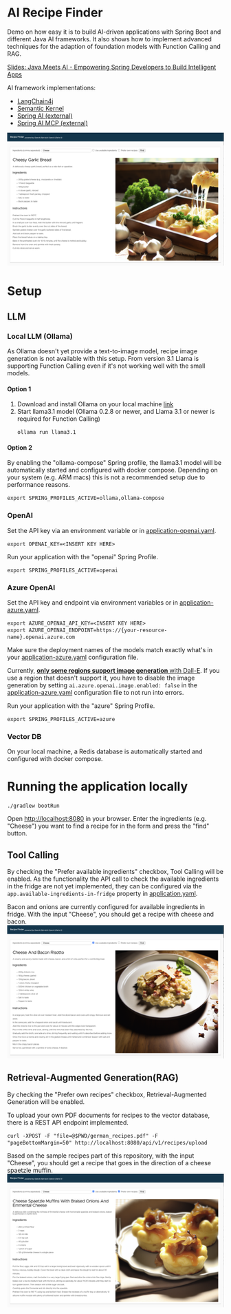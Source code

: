 # AI Recipe Finder

Demo on how easy it is to build AI-driven applications with Spring Boot and different Java AI frameworks. 
It also shows how to implement advanced techniques for the adaption of foundation models with Function Calling and RAG.

[Slides: Java Meets AI - Empowering Spring Developers to Build Intelligent Apps](docs/slides.pdf)

AI framework implementations:
- [LangChain4j](langchain4j)
- [Semantic Kernel](semantic-kernel)
- [Spring AI (external)](https://github.com/timosalm/spring-ai-recipe-finder)
- [Spring AI MCP (external)](https://github.com/timosalm/spring-ai-recipe-finder-mcp)

![](docs/images/ui-sample.png)

# Setup
## LLM
### Local LLM (Ollama)
As Ollama doesn't yet provide a text-to-image model, recipe image generation is not available with this setup. 
From version 3.1 Llama is supporting Function Calling even if it's not working well with the small models.

#### Option 1
1. Download and install Ollama on your local machine [link](https://ollama.com/)
2. Start llama3.1 model (Ollama 0.2.8 or newer, and Llama 3.1 or newer is required for Function Calling)
    ```
    ollama run llama3.1
    ```
#### Option 2
By enabling the "ollama-compose" Spring profile, the llama3.1 model will be automatically started and configured with docker compose.
Depending on your system (e.g. ARM macs) this is not a recommended setup due to performance reasons.
```
export SPRING_PROFILES_ACTIVE=ollama,ollama-compose
```
### OpenAI
Set the API key via an environment variable or in [application-openai.yaml](src/main/resources/application-openai.yaml).
```
export OPENAI_KEY=<INSERT KEY HERE>
```
Run your application with the "openai" Spring Profile.
```
export SPRING_PROFILES_ACTIVE=openai
```

### Azure OpenAI
Set the API key and endpoint via environment variables or in [application-azure.yaml](src/main/resources/application-azure.yaml).
```
export AZURE_OPENAI_API_KEY=<INSERT KEY HERE>
export AZURE_OPENAI_ENDPOINT=https://{your-resource-name}.openai.azure.com
```

Make sure the deployment names of the models match exactly what's in your [application-azure.yaml](src/main/resources/application-azure.yaml) configuration file.

Currently, [**only some regions support image generation** with Dall-E](https://learn.microsoft.com/en-us/azure/ai-services/openai/concepts/models#dall-e-models).
If you use a region that doesn't support it, you have to disable the image generation by setting `ai.azure.openai.image.enabled: false` in the [application-azure.yaml](src/main/resources/application-azure.yaml) configuration file to not run into errors.

Run your application with the "azure" Spring Profile.
```
export SPRING_PROFILES_ACTIVE=azure
```

### Vector DB
On your local machine, a Redis database is automatically started and configured with docker compose. 

# Running the application locally
```
./gradlew bootRun
```
Open [http://localhost:8080](http://localhost:8080) in your browser. 
Enter the ingredients (e.g. "Cheese") you want to find a recipe for in the form and press the "find" button.

## Tool Calling 
By checking the "Prefer available ingredients" checkbox, Tool Calling will be enabled.
As the functionality the API call to check the available ingredients in the fridge are not yet implemented, they can be configured via the
`app.available-ingredients-in-fridge` property in [application.yaml](src/main/resources/application.yaml).

Bacon and onions are currently configured for available ingredients in fridge.
With the input "Cheese", you should get a recipe with cheese and bacon.
![](docs/images/ui-sample-function-calling.png)

## Retrieval-Augmented Generation(RAG)
By checking the "Prefer own recipes" checkbox, Retrieval-Augmented Generation will be enabled.

To upload your own PDF documents for recipes to the vector database, there is a REST API endpoint implemented. 
```
curl -XPOST -F "file=@$PWD/german_recipes.pdf" -F "pageBottomMargin=50" http://localhost:8080/api/v1/recipes/upload
```
Based on the sample recipes part of this repository, with the input "Cheese", you should get a recipe that goes in the direction of a cheese spaetzle muffin.
![](docs/images/ui-sample-rag.png)
